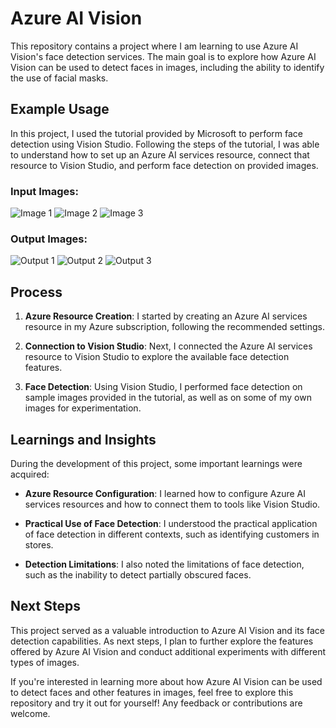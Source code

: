 # Azure AI Vision

This repository contains a project where I am learning to use Azure AI Vision's face detection services. The main goal is to explore how Azure AI Vision can be used to detect faces in images, including the ability to identify the use of facial masks.

## Example Usage

In this project, I used the tutorial provided by Microsoft to perform face detection using Vision Studio. Following the steps of the tutorial, I was able to understand how to set up an Azure AI services resource, connect that resource to Vision Studio, and perform face detection on provided images.

### Input Images:

![Image 1](https://i.imgur.com/Dj6kTuv.jpeg)
![Image 2](https://i.imgur.com/uMN5eij.jpeg)
![Image 3](https://i.imgur.com/3AKWrAO.jpeg)

### Output Images:

![Output 1](https://i.imgur.com/4BO2aKJ.png)
![Output 2](https://i.imgur.com/dVhnt0K.png)
![Output 3](https://i.imgur.com/aF5CmBb.png)

## Process

1. **Azure Resource Creation**: I started by creating an Azure AI services resource in my Azure subscription, following the recommended settings.

2. **Connection to Vision Studio**: Next, I connected the Azure AI services resource to Vision Studio to explore the available face detection features.

3. **Face Detection**: Using Vision Studio, I performed face detection on sample images provided in the tutorial, as well as on some of my own images for experimentation.

## Learnings and Insights

During the development of this project, some important learnings were acquired:

- **Azure Resource Configuration**: I learned how to configure Azure AI services resources and how to connect them to tools like Vision Studio.

- **Practical Use of Face Detection**: I understood the practical application of face detection in different contexts, such as identifying customers in stores.

- **Detection Limitations**: I also noted the limitations of face detection, such as the inability to detect partially obscured faces.

## Next Steps

This project served as a valuable introduction to Azure AI Vision and its face detection capabilities. As next steps, I plan to further explore the features offered by Azure AI Vision and conduct additional experiments with different types of images.

If you're interested in learning more about how Azure AI Vision can be used to detect faces and other features in images, feel free to explore this repository and try it out for yourself! Any feedback or contributions are welcome.
